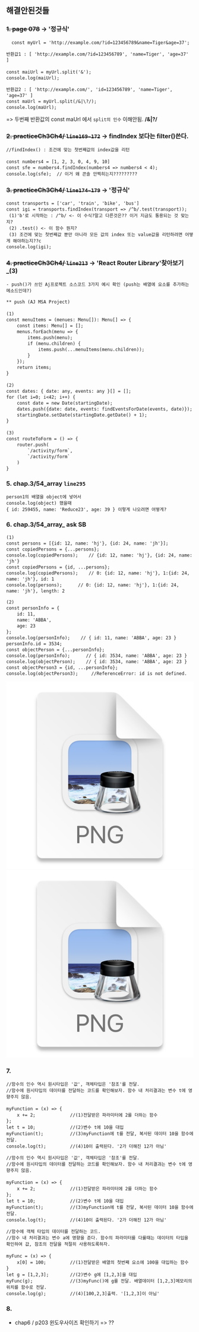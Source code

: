 ## 해결안된것들


### ~~1. page 078~~ → '정규식'
````
  const myUrl = 'http://example.com/?id=123456789&name=Tiger&age=37';
````
````
반환값1 : [ 'http://example.com/?id=123456789', 'name=Tiger', 'age=37' ]

const maiUrl = myUrl.split('&');
console.log(maiUrl);
````
````
반환값2 : [ 'http://example.com/', 'id=123456789', 'name=Tiger', 'age=37' ]
const maUrl = myUrl.split(/&|\?/);
console.log(maUrl);
````

=> 두번째 반환값의 const maUrl 에서 `split의 인수` 이해안됨.  **/&|\?/**

### ~~2. practiceCh3Ch4/ `line169~172`~~ → findIndex 보다는 filter()쓴다.
````
//findIndex() : 조건에 맞는 첫번째값의 index값을 리턴

const numbers4 = [1, 2, 3, 0, 4, 9, 10]
const sfe = numbers4.findIndex(numbers4 => numbers4 < 4);
console.log(sfe);  // 이거 왜 콘솔 안찍히는지?????????
````
### ~~3. practiceCh3Ch4/ `line174~179`~~ → '정규식'
````
const transports = ['car', 'train', 'bike', 'bus']
const igi = transports.findIndex(transport => /^b/.test(transport));
 (1)'b'로 시작하는 : /^b/ <- 이 수식?말고 다른것은?? 이거 지금도 통용되는 것 맞는지?
 (2) .test() <- 이 함수 뭔지?
 (3) 조건에 맞는 첫번째값 뿐만 아니라 모든 값의 index 또는 value값을 리턴하려면 어떻게 해야하는지??c
console.log(igi);
````

### ~~4. practiceCh3Ch4/ `line213`~~ → 'React Router Library'찾아보기_(3)
    - push()가 쓰인 Aj프로젝트 소스코드 3가지 예시 확인 (push는 배열에 요소를 추가하는 메소드인데?)
````
** push (AJ MSA Project)

(1)
const menuItems = (menues: Menu[]): Menu[] => {
    const items: Menu[] = [];
    menus.forEach(menu => {
        items.push(menu);
        if (menu.children) {
            items.push(...menuItems(menu.children));
        }
    });
    return items;
}

(2)
const dates: { date: any, events: any }[] = [];
for (let i=0; i<42; i++) {
    const date = new Date(startingDate);
    dates.push({date: date, events: findEventsForDate(events, date)});
    startingDate.setDate(startingDate.getDate() + 1);
}

(3) 
const routeToForm = () => {
    router.push(
        `/activity/form`,
        `/activity/form`
    )
}
````

### 5. chap.3/54_array `line295`
````
person1의 배열을 object에 넣어서
console.log(object) 했을때 
{ id: 259455, name: 'Reduce23', age: 39 } 이렇게 나오려면 어떻게?
````

### 6. chap.3/54_array_ ask SB
```
(1)
const persons = [{id: 12, name: 'hj'}, {id: 24, name: 'jh'}];
const copiedPersons = {...persons};
console.log(copiedPersons);    // {id: 12, name: 'hj'}, {id: 24, name: 'jh'}
const copiedPersons = {id, ...persons};
console.log(copiedPersons);    // 0: {id: 12, name: 'hj'}, 1:{id: 24, name: 'jh'}, id: 1
console.log(persons);      // 0: {id: 12, name: 'hj'}, 1:{id: 24, name: 'jh'}, length: 2
```
```
(2)
const personInfo = {
    id: 11,
    name: 'ABBA',
    age: 23
};
console.log(personInfo);    // { id: 11, name: 'ABBA', age: 23 }
personInfo.id = 3534;
const objectPerson = {...personInfo};
console.log(personInfo);      // { id: 3534, name: 'ABBA', age: 23 }
console.log(objectPerson);    // { id: 3534, name: 'ABBA', age: 23 }
const objectPerson3 = {id, ...personInfo};
console.log(objectPerson3);     //ReferenceError: id is not defined.
```
![img_1.png](img_1.png)
![img_1.png](./task/img_1.png)

### 7. 
```
//함수의 인수 역시 원시타입은 '값', 객체타입은 '참조'를 전달.
//함수에 원시타입의 데이터를 전달하는 코드를 확인해보자. 함수 내 처리결과는 변수 t에 영향주지 않음.

myFunction = (x) => {
    x += 2;             //(1)전달받은 파라미터에 2를 더하는 함수
};
let t = 10;             //(2)변수 t에 10을 대입
myFunction(t);          //(3)myFunction에 t를 전달, 복사된 데이터 10을 함수에 전달.
console.log(t);         //(4)10이 출력된다. '2가 더해진 12가 아님'
```
```
//함수의 인수 역시 원시타입은 '값', 객체타입은 '참조'를 전달.
//함수에 원시타입의 데이터를 전달하는 코드를 확인해보자. 함수 내 처리결과는 변수 t에 영향주지 않음.

myFunction = (x) => {
    x += 2;             //(1)전달받은 파라미터에 2를 더하는 함수
};
let t = 10;             //(2)변수 t에 10을 대입
myFunction(t);          //(3)myFunction에 t를 전달, 복사된 데이터 10을 함수에 전달.
console.log(t);         //(4)10이 출력된다. '2가 더해진 12가 아님' 
```
```
//함수에 객체 타입의 데이터를 전달하는 코드.
//함수 내 처리결과는 변수 a에 영향을 준다. 함수의 파라미터를 다룰때는 데이터의 타입을 확인하여 값, 참조의 전달을 적절히 사용하도록하자.

myFunc = (x) => {
    x[0] = 100;         //(1)전달받은 배열의 첫번째 요소에 100을 대입하는 함수
}
let g = [1,2,3];        //(2)변수 g에 [1,2,3]을 대입
myFunc(g);              //(3)myFunc()에 g를 전달. 배열데이터 [1,2,3]메모리의 위치를 함수로 전달.
console.log(g);         //(4)[100,2,3]출력. '[1,2,3]이 아님'
```

### 8. 
- chap6 / p203 윈도우사이즈 확인하기 => ??


